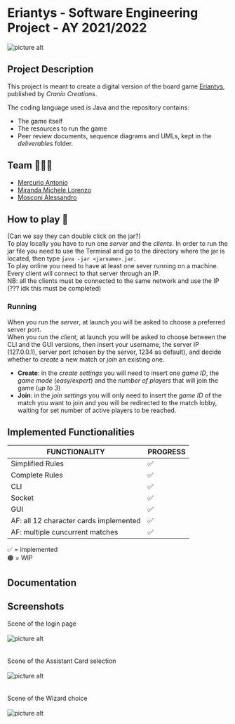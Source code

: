 # Eriantys - Software Engineering Project - AY 2021/2022
![picture alt](https://github.com/michelelorenzo/ing-sw-2022-mercurio-miranda-mosconi/blob/GUI/src/resources/assets/eriantys_cropped.jpg "Eriantys game image")

## Project Description
This project is meant to create a digital version of the board game [Eriantys](https://www.craniocreations.it/prodotto/eriantys/), published by *Cranio Creations*. 

The coding language used is Java and the repository contains: 

- The game itself
- The resources to run the game
- Peer review documents, sequence diagrams and UMLs, kept in the *deliverables* folder.

## Team 🧑🏼‍💻
- [Mercurio Antonio](https://github.com/antonio-mercurio)
- [Miranda Michele Lorenzo](https://github.com/michelelorenzo)
- [Mosconi Alessandro](https://github.com/Alessandro-Mosconi)

## How to play 👾
(Can we say they can double click on the jar?)\
To play locally you have to run one *server* and the *clients*. In order to run the jar file you need to use the Terminal and go to the directory where the jar is located, then type `java -jar <jarname>.jar`.\
To play online you need to have at least one sever running on a machine. Every client will connect to that server through an IP.\
NB: all the clients must be connected to the same network and use the IP (??? idk this must be completed) 

### Running
When you run the *server*, at launch you will be asked to choose a preferred server port.\
When you run the *client*, at launch you will be asked to choose between the CLI and the GUI versions, then insert your username, the server IP (127.0.0.1), server port (chosen by the server, 1234 as default), and decide whether to *create* a new match or *join* an existing one. 

- **Create**: in the *create settings* you will need to insert one *game ID*, the *game mode* (*easy/expert*) and the *number of players* that will join the game (*up to 3*)
- **Join**: in the *join settings* you will only need to insert the *game ID* of the match you want to join and you will be redirected to the match lobby, waiting for set number of active players to be reached. 

## Implemented Functionalities 
| FUNCTIONALITY | PROGRESS |
| --- | --- |
| Simplified Rules | ✅ |
| Complete Rules | ✅ |
| CLI  | ✅ |
| Socket | ✅ |
| GUI | ✅ |
| AF: all 12 character cards implemented  | ✅ |
| AF: multiple cuncurrent matches | ✅ |

✅ = implemented\
🟠 = WIP

## Documentation

## Screenshots
Scene of the login page\
\
![picture alt](https://github.com/michelelorenzo/ing-sw-2022-mercurio-miranda-mosconi/blob/main/src/resources/assets/Screenshot/Login_SS.png "Login page")\
\
\
Scene of the Assistant Card selection\
\
![picture alt](https://github.com/michelelorenzo/ing-sw-2022-mercurio-miranda-mosconi/blob/main/src/resources/assets/Screenshot/Assistant_SS.png "Assistant Cards")\
\
\
Scene of the Wizard choice\
\
![picture alt](https://github.com/michelelorenzo/ing-sw-2022-mercurio-miranda-mosconi/blob/main/src/resources/assets/Screenshot/Wizards_SS.png "Wizard choice")
